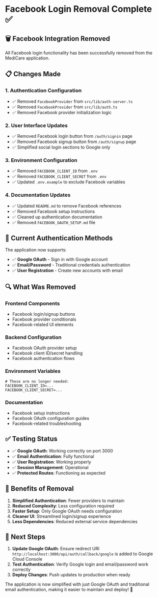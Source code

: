 # Facebook Login Removal Complete ✅

## 🗑️ **Facebook Integration Removed**

All Facebook login functionality has been successfully removed from the MediCare application.

## 📋 **Changes Made**

### 1. **Authentication Configuration**
- ✅ Removed `FacebookProvider` from `src/lib/auth-server.ts`
- ✅ Removed `FacebookProvider` from `src/lib/auth.ts`
- ✅ Removed Facebook provider initialization logic

### 2. **User Interface Updates**
- ✅ Removed Facebook login button from `/auth/signin` page
- ✅ Removed Facebook signup button from `/auth/signup` page
- ✅ Simplified social login sections to Google only

### 3. **Environment Configuration**
- ✅ Removed `FACEBOOK_CLIENT_ID` from `.env`
- ✅ Removed `FACEBOOK_CLIENT_SECRET` from `.env`
- ✅ Updated `.env.example` to exclude Facebook variables

### 4. **Documentation Updates**
- ✅ Updated `README.md` to remove Facebook references
- ✅ Removed Facebook setup instructions
- ✅ Cleaned up authentication documentation
- ✅ Removed `FACEBOOK_OAUTH_SETUP.md` file

## 🚀 **Current Authentication Methods**

The application now supports:
- ✅ **Google OAuth** - Sign in with Google account
- ✅ **Email/Password** - Traditional credentials authentication
- ✅ **User Registration** - Create new accounts with email

## 🔍 **What Was Removed**

### Frontend Components
- Facebook login/signup buttons
- Facebook provider conditionals
- Facebook-related UI elements

### Backend Configuration
- Facebook OAuth provider setup
- Facebook client ID/secret handling
- Facebook authentication flows

### Environment Variables
```env
# These are no longer needed:
FACEBOOK_CLIENT_ID=...
FACEBOOK_CLIENT_SECRET=...
```

### Documentation
- Facebook setup instructions
- Facebook OAuth configuration guides
- Facebook-related troubleshooting

## ✅ **Testing Status**

- ✅ **Google OAuth**: Working correctly on port 3000
- ✅ **Email Authentication**: Fully functional
- ✅ **User Registration**: Working properly
- ✅ **Session Management**: Operational
- ✅ **Protected Routes**: Functioning as expected

## 🎯 **Benefits of Removal**

1. **Simplified Authentication**: Fewer providers to maintain
2. **Reduced Complexity**: Less configuration required
3. **Faster Setup**: Only Google OAuth needs configuration
4. **Cleaner UI**: Streamlined login/signup experience
5. **Less Dependencies**: Reduced external service dependencies

## 📝 **Next Steps**

1. **Update Google OAuth**: Ensure redirect URI `http://localhost:3000/api/auth/callback/google` is added to Google Cloud Console
2. **Test Authentication**: Verify Google login and email/password work correctly
3. **Deploy Changes**: Push updates to production when ready

The application is now simplified with just Google OAuth and traditional email authentication, making it easier to maintain and deploy! 🚀
